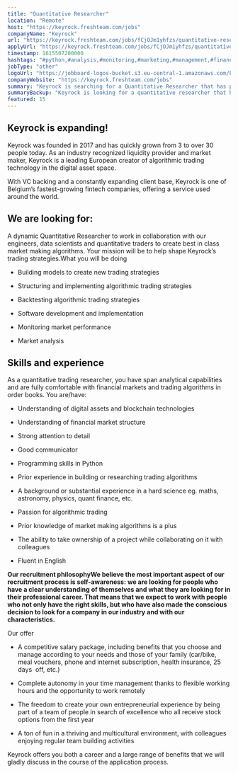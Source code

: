```yaml
---
title: "Quantitative Researcher"
location: "Remote"
host: "https://keyrock.freshteam.com/jobs"
companyName: "Keyrock"
url: "https://keyrock.freshteam.com/jobs/fCjOJm1yhfzs/quantitative-researcher-remote-possible"
applyUrl: "https://keyrock.freshteam.com/jobs/fCjOJm1yhfzs/quantitative-researcher-remote-possible#applicant-form"
timestamp: 1615507200000
hashtags: "#python,#analysis,#monitoring,#marketing,#management,#finance,#office,#English"
jobType: "other"
logoUrl: "https://jobboard-logos-bucket.s3.eu-central-1.amazonaws.com/keyrock"
companyWebsite: "https://keyrock.freshteam.com/jobs"
summary: "Keyrock is searching for a Quantitative Researcher that has prior experience in building or researching trading algorithms."
summaryBackup: "Keyrock is looking for a quantitative researcher that has experience in: #marketing, #management, #python."
featured: 15
---
```


## Keyrock is expanding!

Keyrock was founded in 2017 and has quickly grown from 3 to over 30 people today. As an industry recognized liquidity provider and market maker, Keyrock is a leading European creator of algorithmic trading technology in the digital asset space.

With VC backing and a constantly expanding client base, Keyrock is one of Belgium’s fastest-growing fintech companies, offering a service used around the world.

## We are looking for:

A dynamic Quantitative Researcher to work in collaboration with our engineers, data scientists and quantitative traders to create best in class market making algorithms. Your mission will be to help shape Keyrock’s trading strategies.What you will be doing

*   Building models to create new trading strategies
    
*   Structuring and implementing algorithmic trading strategies
    
*   Backtesting algorithmic trading strategies
    
*   Software development and implementation
    
*   Monitoring market performance
    
*   Market analysis
    

## Skills and experience

As a quantitative trading researcher, you have span analytical capabilities and are fully comfortable with financial markets and trading algorithms in order books. You are/have:

*   Understanding of digital assets and blockchain technologies
    
*   Understanding of financial market structure
    
*   Strong attention to detail
    
*   Good communicator
    
*   Programming skills in Python
    
*   Prior experience in building or researching trading algorithms
    
*   A background or substantial experience in a hard science eg. maths, astronomy, physics, quant finance, etc.
    
*   Passion for algorithmic trading
    
*   Prior knowledge of market making algorithms is a plus
    
*   The ability to take ownership of a project while collaborating on it with colleagues
    
*   Fluent in English
    

**Our recruitment philosophyWe believe the most important aspect of our recruitment process is self-awareness: we are looking for people who have a clear understanding of themselves and what they are looking for in their professional career. That means that we expect to work with people who not only have the right skills, but who have also made the conscious decision to look for a company in our industry and with our characteristics.**

Our offer

*   A competitive salary package, including benefits that you choose and manage according to your needs and those of your family (car/bike, meal vouchers, phone and internet subscription, health insurance, 25 days  off, etc.) 
    
*   Complete autonomy in your time management thanks to flexible working hours and the opportunity to work remotely 
    
*   The freedom to create your own entrepreneurial experience by being part of a team of people in search of excellence who all receive stock options from the first year
    
*   A ton of fun in a thriving and multicultural environment, with colleagues enjoying regular team building activities 
    

Keyrock offers you both a career and a large range of benefits that we will gladly discuss in the course of the application process.
